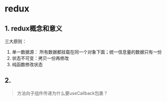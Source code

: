# redux

## 1. redux概念和意义

三大原则：

1. 单一数据源： 所有数据都挂载在同一个对象下面；统一信息量的数据只有一份
2. 状态不可变：拷贝一份再修改
3. 纯函数修改状态

## 2.

> 方法向子组件传递为什么要useCallback包裹？
> 